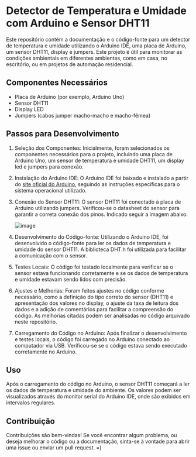 # Detector de Temperatura e Umidade com Arduino e Sensor DHT11
Este repositório contém a documentação e o código-fonte para um detector de temperatura e umidade utilizando o Arduino IDE, uma placa de Arduino, um sensor DHT11, display e jumpers. Este projeto é útil para monitorar as condições ambientais em diferentes ambientes, como em casa, no escritório, ou em projetos de automação residencial.

## Componentes Necessários
* Placa de Arduino (por exemplo, Arduino Uno)
* Sensor DHT11
* Display LED
* Jumpers (cabos jumper macho-macho e macho-fêmea)

## Passos para Desenvolvimento
1. Seleção dos Componentes: Inicialmente, foram selecionados os componentes necessários para o projeto, incluindo uma placa de Arduino Uno, um sensor de temperatura e umidade DHT11, um display led e jumpers para conexão.
2. Instalação do Arduino IDE: O Arduino IDE foi baixado e instalado a partir do [site oficial do Arduino](https://www.arduino.cc/en/software), seguindo as instruções específicas para o sistema operacional utilizado.
3. Conexão do Sensor DHT11: O sensor DHT11 foi conectado à placa de Arduino utilizando jumpers. Verificou-se o datasheet do sensor para garantir a correta conexão dos pinos. Indicado seguir a imagem abaixo:

   ![image](https://github.com/Camilly-Alveess/Detector-Temperatura-IOT/assets/142948474/a6005878-c443-405a-91c9-bb3b3380ffa0)
   
5. Desenvolvimento do Código-fonte: Utilizando o Arduino IDE, foi desenvolvido o código-fonte para ler os dados de temperatura e umidade do sensor DHT11. A biblioteca DHT.h foi utilizada para facilitar a comunicação com o sensor.
6. Testes Locais: O código foi testado localmente para verificar se o sensor estava funcionando corretamente e se os dados de temperatura e umidade estavam sendo lidos com precisão.
7. Ajustes e Melhorias: Foram feitos ajustes no código conforme necessário, como a definição do tipo correto do sensor (DHT11) e apresentação dos valores no display, o ajuste da taxa de leitura dos dados e a adição de comentários para facilitar a compreensão do código. As melhorias citadas podem ser analisadas no código arquivado neste repositório.
8. Carregamento do Código no Arduino: Após finalizar o desenvolvimento e testes locais, o código foi carregado no Arduino conectado ao computador via USB. Verificou-se se o código estava sendo executado corretamente no Arduino.

## Uso
Após o carregamento do código no Arduino, o sensor DHT11 começará a ler os dados de temperatura e umidade do ambiente. Os valores podem ser visualizados através do monitor serial do Arduino IDE, onde são exibidos em intervalos regulares.

## Contribuição
Contribuições são bem-vindas! Se você encontrar algum problema, ou deseja melhorar o código ou a documentação, sinta-se à vontade para abrir uma issue ou enviar um pull request. =)
